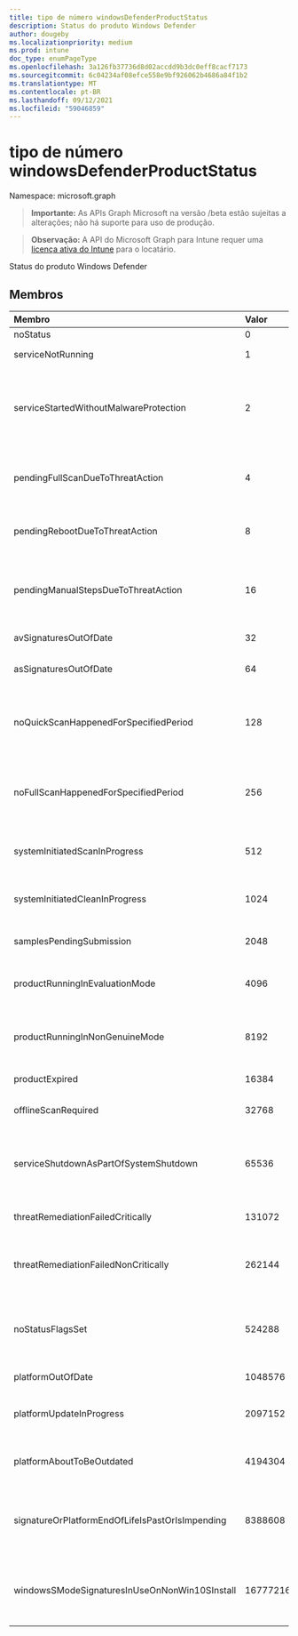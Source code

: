 ```yaml
---
title: tipo de número windowsDefenderProductStatus
description: Status do produto Windows Defender
author: dougeby
ms.localizationpriority: medium
ms.prod: intune
doc_type: enumPageType
ms.openlocfilehash: 3a126fb37736d8d02accdd9b3dc0eff8cacf7173
ms.sourcegitcommit: 6c04234af08efce558e9bf926062b4686a84f1b2
ms.translationtype: MT
ms.contentlocale: pt-BR
ms.lasthandoff: 09/12/2021
ms.locfileid: "59046859"
---
```

# <a name="windowsdefenderproductstatus-enum-type"></a>tipo de número windowsDefenderProductStatus

Namespace: microsoft.graph

> **Importante:** As APIs Graph Microsoft na versão /beta estão sujeitas a alterações; não há suporte para uso de produção.

> **Observação:** A API do Microsoft Graph para Intune requer uma [licença ativa do Intune](https://go.microsoft.com/fwlink/?linkid=839381) para o locatário.

Status do produto Windows Defender

## <a name="members"></a>Membros
|Membro|Valor|Descrição|
|:---|:---|:---|
|noStatus|0|Sem status|
|serviceNotRunning|1|Serviço não em execução|
|serviceStartedWithoutMalwareProtection|2|Serviço iniciado sem qualquer mecanismo de proteção contra malware|
|pendingFullScanDueToThreatAction|4 |Verificação completa pendente devido à ação de ameaça|
|pendingRebootDueToThreatAction|8 |Reinicialização pendente devido à ação de ameaça|
|pendingManualStepsDueToThreatAction|16 |Etapas manuais pendentes devido à ação contra ameaças |
|avSignaturesOutOfDate|32|Assinaturas AV des date|
|asSignaturesOutOfDate|64|Assinaturas AS desa datadas|
|noQuickScanHappenedForSpecifiedPeriod|128|Nenhuma verificação rápida ocorreu por um período especificado|
|noFullScanHappenedForSpecifiedPeriod|256|Nenhuma verificação completa ocorreu por um período especificado|
|systemInitiatedScanInProgress|512|Verificação iniciada pelo sistema em andamento|
|systemInitiatedCleanInProgress|1024|Sistema iniciado limpo em andamento|
|samplesPendingSubmission|2048|Há exemplos pendentes de envio|
|productRunningInEvaluationMode|4096|Produto em execução no modo de avaliação|
|productRunningInNonGenuineMode|8192|Produto em execução no modo não Windows original|
|productExpired|16384|Produto expirado|
|offlineScanRequired|32768|Verificação off-line necessária|
|serviceShutdownAsPartOfSystemShutdown|65536|O serviço está sendo desligado como parte do desligamento do sistema|
|threatRemediationFailedCritically|131072|Falha crítica na correção de ameaças|
|threatRemediationFailedNonCritically|262144|A correção de ameaças falhou de forma não crítica|
|noStatusFlagsSet|524288|Nenhum conjunto de sinalizadores de status (estado bem inicializado)|
|platformOutOfDate|1048576|A plataforma está des date|
|platformUpdateInProgress|2097152|A atualização da plataforma está em andamento|
|platformAboutToBeOutdated|4194304|A plataforma está prestes a ficar desatualizada|
|signatureOrPlatformEndOfLifeIsPastOrIsImpending|8388608|A assinatura ou o fim da vida útil da plataforma é passado ou está pendente|
|windowsSModeSignaturesInUseOnNonWin10SInstall|16777216|Windows Assinaturas SMode ainda em uso na instalação não Win10S|



